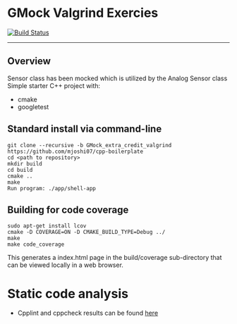 # GMock Valgrind Exercies
[![Build Status](https://travis-ci.org/dpiet/cpp-boilerplate.svg?branch=master)](https://travis-ci.org/dpiet/cpp-boilerplate)

---

## Overview
Sensor class has been mocked which is utilized by the Analog Sensor class
Simple starter C++ project with:

- cmake
- googletest

## Standard install via command-line
```
git clone --recursive -b GMock_extra_credit_valgrind https://github.com/mjoshi07/cpp-boilerplate
cd <path to repository>
mkdir build
cd build
cmake ..
make
Run program: ./app/shell-app
```

## Building for code coverage
```
sudo apt-get install lcov
cmake -D COVERAGE=ON -D CMAKE_BUILD_TYPE=Debug ../
make
make code_coverage
```
This generates a index.html page in the build/coverage sub-directory that can be viewed locally in a web browser.

# Static code analysis
* Cpplint and cppcheck results can be found [here](https://github.com/mjoshi07/cpp-boilerplate/tree/GMock_extra_credit_valgrind/results)
